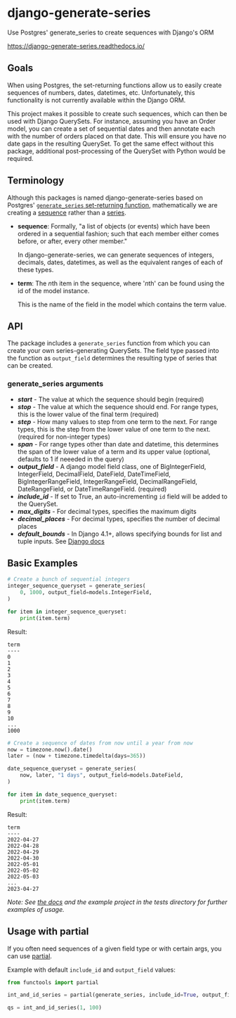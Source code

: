# django-generate-series

Use Postgres' generate_series to create sequences with Django's ORM

https://django-generate-series.readthedocs.io/

## Goals

When using Postgres, the set-returning functions allow us to easily create sequences of numbers, dates, datetimes, etc. Unfortunately, this functionality is not currently available within the Django ORM.

This project makes it possible to create such sequences, which can then be used with Django QuerySets. For instance, assuming you have an Order model, you can create a set of sequential dates and then annotate each with the number of orders placed on that date. This will ensure you have no date gaps in the resulting QuerySet. To get the same effect without this package, additional post-processing of the QuerySet with Python would be required.

## Terminology

Although this packages is named django-generate-series based on Postgres' [`generate_series` set-returning function](https://www.postgresql.org/docs/current/functions-srf.html), mathematically we are creating a [sequence](https://en.wikipedia.org/wiki/Sequence) rather than a [series](https://en.wikipedia.org/wiki/Series_(mathematics)).

- **sequence**: Formally, "a list of objects (or events) which have been ordered in a sequential fashion; such that each member either comes before, or after, every other member."

    In django-generate-series, we can generate sequences of integers, decimals, dates, datetimes, as well as the equivalent ranges of each of these types.

- **term**: The *n*th item in the sequence, where '*n*th' can be found using the id of the model instance.

    This is the name of the field in the model which contains the term value.

## API

The package includes a `generate_series` function from which you can create your own series-generating QuerySets. The field type passed into the function as `output_field` determines the resulting type of series that can be created.

### generate_series arguments

- ***start*** - The value at which the sequence should begin (required)
- ***stop*** - The value at which the sequence should end. For range types, this is the lower value of the final term (required)
- ***step*** - How many values to step from one term to the next. For range types, this is the step from the lower value of one term to the next. (required for non-integer types)
- ***span*** - For range types other than date and datetime, this determines the span of the lower value of a term and its upper value (optional, defaults to 1 if neeeded in the query)
- ***output_field*** - A django model field class, one of BigIntegerField, IntegerField, DecimalField, DateField, DateTimeField, BigIntegerRangeField, IntegerRangeField, DecimalRangeField, DateRangeField, or DateTimeRangeField. (required)
- ***include_id*** - If set to True, an auto-incrementing `id` field will be added to the QuerySet.
- ***max_digits*** - For decimal types, specifies the maximum digits
- ***decimal_places*** - For decimal types, specifies the number of decimal places
- ***default_bounds*** - In Django 4.1+, allows specifying bounds for list and tuple inputs. See [Django docs](https://docs.djangoproject.com/en/dev/releases/4.1/#django-contrib-postgres)

## Basic Examples

```python
# Create a bunch of sequential integers
integer_sequence_queryset = generate_series(
    0, 1000, output_field=models.IntegerField,
)

for item in integer_sequence_queryset:
    print(item.term)
```

Result:

    term
    ----
    0
    1
    2
    3
    4
    5
    6
    7
    8
    9
    10
    ...
    1000

```python
# Create a sequence of dates from now until a year from now
now = timezone.now().date()
later = (now + timezone.timedelta(days=365))

date_sequence_queryset = generate_series(
    now, later, "1 days", output_field=models.DateField,
)

for item in date_sequence_queryset:
    print(item.term)
```

Result:

    term
    ----
    2022-04-27
    2022-04-28
    2022-04-29
    2022-04-30
    2022-05-01
    2022-05-02
    2022-05-03
    ...
    2023-04-27

*Note: See [the docs](https://django-generate-series.readthedocs.io/en/latest/usage_examples.html) and the example project in the tests directory for further examples of usage.*

## Usage with partial

If you often need sequences of a given field type or with certain args, you can use [partial](https://docs.python.org/3/library/functools.html#functools.partial).

Example with default `include_id` and `output_field` values:

```python
from functools import partial

int_and_id_series = partial(generate_series, include_id=True, output_field=BigIntegerField)

qs = int_and_id_series(1, 100)
```
